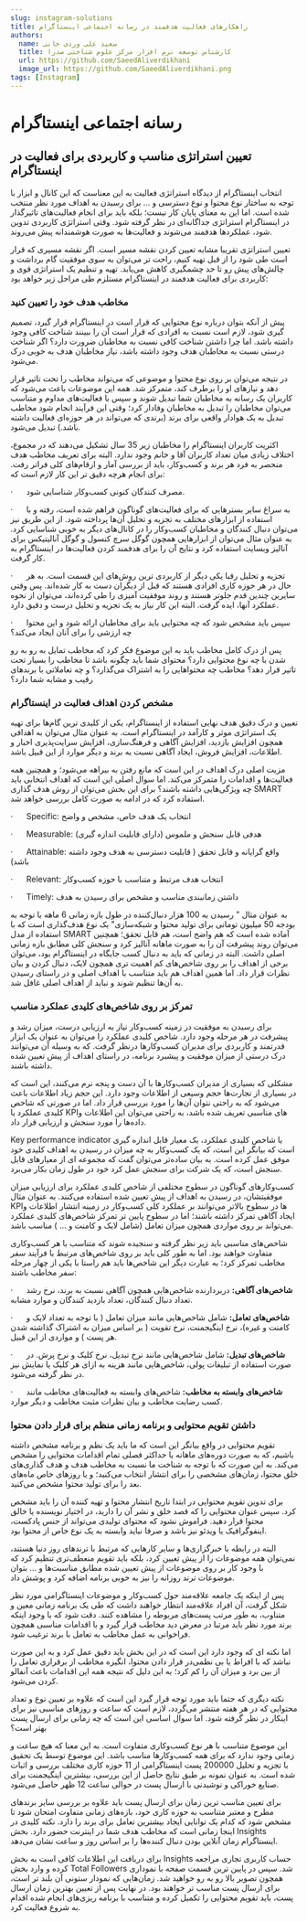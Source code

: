 ```yaml
---
slug: instagram-solutions
title: راهکارهای فعالیت هدفمند در رسانه اجتماعی اینستاگرام
authors:
  name: سعید علی وردی خانی
  title: کارشناس توسعه نرم افزار مرکز علوم شناختی صدرا
  url: https://github.com/SaeedAliverdikhani 
  image_url: https://github.com/SaeedAliverdikhani.png
tags: [Instagram]
---
```


# **رسانه اجتماعی اینستاگرام**

## تعیین استراتژی مناسب و کاربردی برای فعالیت در اینستاگرام

انتخاب اینستاگرام از دیدگاه استراتژی فعالیت به این معناست که این کانال و ابزار با توجه به ساختار نوع محتوا و نوع دسترسی و ... برای رسیدن به اهداف مورد نظر منتخب شده است. اما این به معنای پایان کار نیست؛ بلکه باید برای انجام فعالیت‌های تاثیرگذار در اینستاگرام استراتژی جداگانه‌ای در نظر گرفته شود. وقتی استراتژی کاربردی تدوین شود، عملکردها هدفمند می‌شوند و فعالیت‌ها به صورت هوشمندانه پیش می‌روند.

تعیین استراتژی تقریبا مشابه تعیین کردن نقشه مسیر است. اگر نقشه مسیری که قرار است طی شود را از قبل تهیه کنیم، راحت تر می‌توان به سوی موفقیت گام برداشت و چالش‌های پیش رو تا حد چشمگیری کاهش می‌یابد. تهیه و تنظیم یک استراتژی قوی و کاربردی برای فعالیت هدفمند در اینستاگرام مستلزم طی مراحل زیر خواهد بود:

  

### مخاطب هدف خود را تعیین کنید

پیش از آنکه بتوان درباره نوع محتوایی که قرار است در اینستاگرام قرار گیرد، تصمیم گیری شود، لازم است نسبت به افرادی که قرار است آن را ببینند شناخت کافی وجود داشته باشد. اما چرا داشتن شناخت کافی نسبت به مخاطبان ضرورت دارد؟ اگر شناخت درستی نسبت به مخاطبان هدف وجود داشته باشد، نیاز مخاطبان هدف به خوبی درک می‌شود.

در نتیجه می‌توان بر روی نوع محتوا و موضوعی که می‌تواند مخاطب را تحت تاثیر قرار دهد و نیاز‌های او را برطرف کند، متمرکز شد. همه این موضوعات باعث می‌شود که کاربران یک رسانه به مخاطبان شما تبدیل شوند و سپس با فعالیت‌های مداوم و متناسب می‌توان مخاطبان را تبدیل به مخاطبان وفادار کرد؛ وقتی این فرآیند انجام شود مخاطب تبدیل به یک هوادار واقعی ‌برای برند (برندی که می‌تواند در هر حوزه‌ای فعالیت داشته باشد.) تبدیل می‌شود.

اکثریت کاربران اینستاگرام را مخاطبان زیر 35 سال تشکیل می‌دهند که در مجموع، اختلاف زیادی میان تعداد کاربران آقا و خانم وجود ندارد. البته برای تعریف مخاطب هدف منحصر به فرد هر برند و کسب‌وکار، باید از بررسی آمار و ارقام‌های کلی فراتر رفت. برای انجام هرچه دقیق تر این کار لازم است که:

·      مصرف کنندگان کنونی کسب‌وکار شناسایی شود.

·      به سراغ سایر بسترهایی که برای فعالیت‌های گوناگون فراهم شده است، رفته و با استفاده از ابزار‌های مختلف به تجزیه و تحلیل آن‌ها پرداخته شود. از این طریق نیز می‌توان دنبال کنندگان و مخاطبان کسب‌وکار را در کانال‌های دیگر به خوبی شناسایی کرد. به عنوان مثال می‌توان از ابزار‌هایی همچون گوگل سرچ کنسول و گوگل آنالیتیکس برای آنالیز وبسایت استفاده کرد و نتایج آن را برای هدفمند کردن فعالیت‌ها در اینستاگرام به کار گرفت.

·      تجزیه و تحلیل رقبا یکی دیگر از کاربردی ترین روش‌های این قسمت است. به هر حال در هر حوزه کاری افرادی هستند که قبل از دیگران دست به کار شده‌اند. پس وقتی سایرین چندین قدم جلوتر هستند و روند موفقیت آمیزی را طی کرده‌اند، می‌توان از نحوه عملکرد آنها، ایده گرفت. البته این کار نیاز به یک تجزیه و تحلیل درست و دقیق دارد.

·      سپس باید مشخص شود که چه محتوایی باید برای مخاطبان ارائه شود و این محتوا چه ارزشی را برای آنان ایجاد می‌کند؟

پس از درک کامل مخاطب باید به این موضوع فکر کرد که مخاطب تمایل به رو به رو شدن با چه نوع محتوایی دارد؟ محتوای شما باید چگونه باشد تا مخاطب را بسیار تحت تاثیر قرار دهد؟ مخاطب چه محتوا‌هایی را به اشتراک می‌گذارد؟ و چه تعاملاتی با برند‌های رقیب و مشابه شما دارد؟

### مشخص کردن اهداف فعالیت در اینستاگرام

تعیین و درک دقیق هدف نهایی استفاده از اینستاگرام، یکی از کلیدی ترین گام‌ها برای تهیه یک استراتژی موثر و کارآمد در اینستاگرام است. به عنوان مثال می‌توان به اهدافی همچون افزایش بازدید، افزایش آگاهی و فرهنگ‌سازی، افزایش سرایت‌پذیری اخبار و اطلاعات، افزایش فروش، ایجاد آگاهی نسبت به برند و دیگر موارد از این قبیل باشد.

مزیت اصلی درک اهداف در این است که مانع رفتن به بیراهه می‌شود؛ و همچنین همه فعالیت‌ها و اقدامات را متمرکز می‌کند. اما سوال اصلی این است که اهداف انتخابی باید چه ویژگی‌هایی داشته باشند؟ برای این بخش می‌توان از روش هدف گذاری SMART استفاده کرد که در ادامه به صورت کامل بررسی خواهد شد.

·      Specific: انتخاب یک هدف خاص، مشخص و واضح

·      Measurable: هدفی قابل سنجش و ملموس (دارای قابلیت اندازه گیری)

·      Attainable: واقع گرایانه و قابل تحقق ( قابلیت دسترسی به هدف وجود داشته باشد)

·      Relevant: انتخاب هدف مرتبط و متناسب با حوزه کسب‌وکار

·      Timely: داشتن زمانبندی مناسب و مشخص برای رسیدن به هدف

به عنوان مثال " رسیدن به 100 هزار دنبال‌‌کننده در طول بازه زمانی 6 ماهه با توجه به بودجه 50 میلیون تومانی برای تولید محتوا و شبکه‌سازی" یک نوع هدف‌گذاری است که با استفاده از مدل SMART آماده شده است که هم واضح است، هم قابل تحقق؛ همچنین می‌توان روند پیشرفت آن را به صورت ماهانه آنالیز کرد و سنجش کلی مطابق بازه زمانی اصلی داشت. البته در زمانی که باید به دنبال کسب جایگاه در اینستاگرام بود، می‌توان برخی از اهداف را بر روی شاخص‌های کم اهمیت تری همچون لایک، دنبال کردن و بیان نظرات قرار داد. اما همین اهداف هم باید متناسب با اهداف اصلی و در راستای رسیدن به آن‌ها تنظیم شوند و نباید از اهداف اصلی غافل شد.

### تمرکز بر روی شاخص‌های کلیدی عملکرد مناسب

برای رسیدن به موفقیت در زمینه کسب‌وکار نیاز به ارزیابی درست، میزان رشد و پیشرفت در هر مرحله وجود دارد. شاخص کلیدی عملکرد را می‌توان به عنوان یک ابزار قدرتمند و کاربردی برای مدیران کسب‌وکار‌ها درنظر گرفت. که به وسیله آن می‌توانند درک درستی از میزان موفقیت و پیشبرد برنامه، در راستای اهداف از پیش تعیین شده داشته باشند.

مشکلی که بسیاری از مدیران کسب‌وکار‌ها با آن دست و پنجه نرم می‌کنند، این است که در بسیاری از تجارت‌ها حجم وسیعی از اطلاعات وجود دارد. این حجم زیاد اطلاعات باعث می‌شود که به راحتی نتوان آن‌ها را مورد بررسی قرار داد. اما در صورتی که شاخص کلیدی عملکرد یا KPIهای مناسبی تعریف شده باشد، به راحتی می‌توان این اطلاعات و داده‌ها را مورد سنجش و ارزیابی قرار داد.

Key performance indicator یا شاخص کلیدی عملکرد، یک معیار قابل اندازه گیری است که بیانگر این است، که یک کسب‌وکار به چه میزان در رسیدن به اهداف کلیدی خود موفق عمل کرده است. به بیان ساده‌تر می‌توان گفت که مجموعه ای از معیار‌های قابل سنجش است، که یک شرکت برای سنجش عمل کرد خود در طول زمان بکار می‌برد.

کسب‌وکار‌های گوناگون در سطوح مختلفی از شاخص کلیدی عملکرد برای ارزیابی میزان موفقیتشان، در رسیدن به اهداف از پیش تعیین شده استفاده می‌کنند. به عنوان مثال KPIها در سطوح بالاتر می‌توانند بر عملکرد کلی کسب‌وکار در زمینه انتشار اطلاعات و ایجاد آگاهی تمرکز داشته باشند؛ اما در سطوح پایین تر تمرکز شاخص‌های کلیدی عملکرد می‌تواند بر روی مواردی همچون میزان تعامل (شامل لایک و کامنت و ... ) مناسب باشد.

شاخص‌های مناسبی باید زیر نظر گرفته و سنجیده شوند که متناسب با هر کسب‌وکاری متفاوت خواهند بود. اما به طور کلی باید بر روی شاخص‌های مرتبط با فرآیند سفر مخاطب تمرکز کرد؛ به عبارت دیگر این شاخص‌ها باید هم راستا با یکی از چهار مرحله سفر مخاطب باشند:

·      **شاخص‌های آگاهی:** دربردارنده شاخص‌هایی همچون آگاهی نسبت به برند، نرخ رشد تعداد دنبال کنندگان، تعداد بازدید کنندگان و موارد مشابه.

·      **شاخص‌های تعامل:** شامل شاخص‌هایی مانند میزان تعامل ( با توجه به تعداد لایک و کامنت و غیره)، نرخ اینگیجمنت، نرخ تقویت ( بر اساس میزان به اشتراک گذاشته شدن هر پست ) و مواردی از این قبیل.

·      **شاخص‌های تبدیل:** شامل شاخص‌هایی مانند نرخ تبدیل، نرخ کلیک و نرخ پرش. در صورت استفاده از تبلیغات پولی، شاخص‌هایی مانند هزینه به ازای هر کلیک یا نمایش نیز در نظر گرفته می‌شود.

·      **شاخص‌های وابسته به مخاطب:** شاخص‌های وابسته به فعالیت‌های مخاطب مانند کسب رضایت مخاطب و بیان نظرات مثبت مخاطب و دیگر موارد.

### داشتن تقویم محتوایی و برنامه زمانی منظم برای قرار دادن محتوا

تقویم محتوایی در واقع بیانگر این است که ما باید یک نظم و برنامه مشخص داشته باشیم، که به صورت دوره‌های ماهانه یا حداکثر فصلی تمام اقدامات محتوایی را مشخص می‌کند. به این صورت که با توجه به شناخت ما نسبت به مخاطب هدف و هدف گذاری‌های خلق محتوا، زمان‌های مشخصی را برای انتشار انتخاب می‌کنید؛ و یا روز‌های خاص ماه‌های بعد را برای تولید محتوا مشخص می‌کنید.

برای تدوین تقویم محتوایی در ابتدا تاریخ انتشار محتوا و تهیه کننده آن را باید مشخص کرد. سپس عنوان محتوایی را که قصد خلق و نشر آن را دارید، در اختیار نویسنده یا خالق محتوا قرار دهید. فراموش نشود که محتوای تولیدی می‌تواند از جنس پادکست، اینفوگرافیک یا ویدئو نیز باشد و صرفا نباید وابسته به یک نوع خاص از محتوا بود.

البته در رابطه با خبرگزاری‌ها و سایر کارهایی که مرتبط با ترندهای روز دنیا هستند، نمی‌توان همه موضوعات را از پیش تعیین کرد، بلکه باید تقویم منعطف‌تری تنظیم کرد که با وجود کار بر روی موضوعات از پیش تعیین شده مطابق مناسبت‌ها و ... بتوان موضوعات ترند روزانه را نیز به خوبی برنامه اضافه کرد و پوشش داد.

پس از اینکه یک جامعه علاقه‌مند حول کسب‌وکار و موضوعات اینستاگرامی‌ مورد نظر شکل گرفت، آن افراد علاقه‌مند انتظار خواهند داشت که طی یک برنامه زمانی معین و متناوب، به طور مرتب پست‌های مربوطه را مشاهده کنند. دقت شود که با وجود اینکه برند مورد نظر باید مرتبا در معرض دید مخاطب قرار گیرد و با اقدامات مناسبی همچون فراخوانی به عمل مخاطب به تعامل با برند ترغیب شود.

اما نکته ای که وجود دارد این است که در این بخش باید دقیق عمل کرد و به این صورت نباشد که با افراط یا بی نظمی‌در قرار دادن محتوا، انگیزه مخاطب از برقراری تعامل را از بین برد و میزان آن را کم کرد؛ به این دلیل که نتیجه همه این اقدامات باعث آنفالو کردن می‌شود.

نکته دیگری که حتما باید مورد توجه قرار گیرد این است که علاوه بر تعیین نوع و تعداد محتوایی که در هر هفته منتشر می‌گردد، لازم است که ساعت و روز‌های مناسبی نیز برای اینکار در نظر گرفته شود. اما سوال اساسی این است که چه زمانی برای ارسال پست بهتر است؟

این موضوع متناسب با هر نوع کسب‌وکاری متفاوت است. به این معنا که هیچ ساعت و زمانی وجود ندارد که برای همه کسب‌وکار‌ها مناسب باشد. این موضوع توسط یک تحقیق با تجزیه و تحلیل 200000 پست اینستاگرامی ‌از 11 حوزه کاری مختلف بررسی و اثبات شده است. به عنوان نمونه بر طبق نتایج حاصل از این بررسی، بیشترین اینگیجمنت برای صنایع خوراکی و نوشیدنی با ارسال پست در حوالی ساعت 12 ظهر حاصل می‌شود.

برای تعیین مناسب ترین زمان برای ارسال پست باید علاوه بر بررسی سایر برند‌های مطرح و معتبر متناسب به حوزه کاری خود، بازه‌های زمانی متفاوت امتحان شود تا مشخص شود که کدام یک توانایی ایجاد بیشترین تعامل برای برند را دارد. نکته کلیدی در اینجا زمانی است که مخاطب هدف شما در اینترنت حضور دارد. بخش Insights اینستاگرام زمان آنلاین بودن دنبال کننده‌ها را بر اساس روز و ساعت نشان می‌دهد.

  

برای دریافت این اطلاعات کافی است به بخش Insights حساب کاربری تجاری مراجعه کرده و وارد بخش Total Followers شد. سپس در پایین ترین قسمت صفحه با نموداری همچون تصویر بالا رو به رو خواهید شد. زمان‌هایی که نمودار ستونی آن بلند تر است، برای ارسال پست مناسب تر خواهند بود. در نهایت پس از تعیین بهترین زمان ارسال پست، باید تقویم محتوایی را تکمیل کرده و متناسب با برنامه ریزی‌های انجام شده اقدام به شروع فعالیت کرد.

